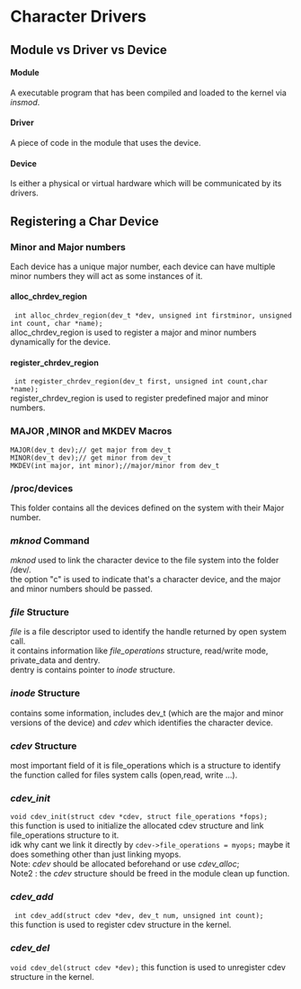# Character Drivers
## Module vs Driver vs Device
#### Module
A executable program that has been compiled and loaded to the kernel via *insmod*.
#### Driver
A piece of code in the module that uses the device.
#### Device 
Is either a physical or virtual hardware which will be communicated by its drivers.

## Registering a Char Device

### Minor and Major numbers
Each device has a unique major number, each device can have multiple minor numbers they will act as some instances of it.

#### alloc_chrdev_region
``` int alloc_chrdev_region(dev_t *dev, unsigned int firstminor, unsigned int count, char *name);```<br>
alloc_chrdev_region is used to register a major and minor numbers dynamically for the device.

#### register_chrdev_region
``` int register_chrdev_region(dev_t first, unsigned int count,char *name);```<br>
register_chrdev_region is used to register predefined major and minor numbers.


### MAJOR ,MINOR and MKDEV Macros
```
MAJOR(dev_t dev);// get major from dev_t
MINOR(dev_t dev);// get minor from dev_t
MKDEV(int major, int minor);//major/minor from dev_t
```

### /proc/devices
This folder contains all the devices defined on the system with their Major number.

### *mknod* Command
*mknod* used to link the character device to the file system into the folder /dev/.<br>
the option "c" is used to indicate that's a character device, and the major and minor numbers should be passed.

### *file* Structure

*file* is a file descriptor used to identify the handle returned by open system call.<br>
it contains information like *file_operations* structure, read/write mode, private_data and dentry.<br>
dentry is contains pointer to *inode* structure.<br>

### *inode* Structure
contains some information, includes dev_t (which are the major and minor versions of the device) and *cdev* which identifies the character device.

### *cdev* Structure
most important field of it is file_operations which is a structure to identify the function called for files system calls (open,read, write ...).
### *cdev_init*
```void cdev_init(struct cdev *cdev, struct file_operations *fops);```<br>
this function is used to initialize the allocated cdev structure and link file_operations structure to it.<br>
idk why cant we link it directly by ``` cdev->file_operations = myops; ``` maybe it does something other than just linking myops.<br>
Note: *cdev* should be allocated beforehand or use *cdev_alloc*;<br>
Note2 : the *cdev* structure should be freed in the module clean up function.<br>

### *cdev_add*
``` int cdev_add(struct cdev *dev, dev_t num, unsigned int count);```<br>
this function is used to register cdev structure in the kernel.

### *cdev_del*
``` void cdev_del(struct cdev *dev); ``` 
this function is used to unregister cdev structure in the kernel.
